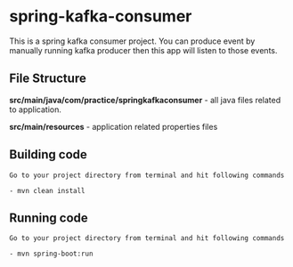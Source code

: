 # spring-kafka-consumer
This is a spring kafka consumer project. You can produce event by manually running kafka producer then this app will listen to those events.

## File Structure

**src/main/java/com/practice/springkafkaconsumer** - all java files related to application.

**src/main/resources** - application related properties files 

## Building code

```
Go to your project directory from terminal and hit following commands

- mvn clean install
```

## Running code

```
Go to your project directory from terminal and hit following commands

- mvn spring-boot:run
```
